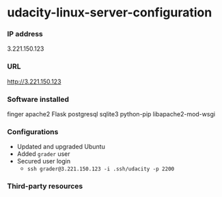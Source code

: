 # udacity-linux-server-configuration

### IP address

3.221.150.123


### URL

http://3.221.150.123


### Software installed

finger
apache2
Flask
postgresql
sqlite3
python-pip
libapache2-mod-wsgi


### Configurations

* Updated and upgraded Ubuntu 
* Added ```grader``` user
* Secured user login
  * ```ssh grader@3.221.150.123 -i .ssh/udacity -p 2200```

### Third-party resources
